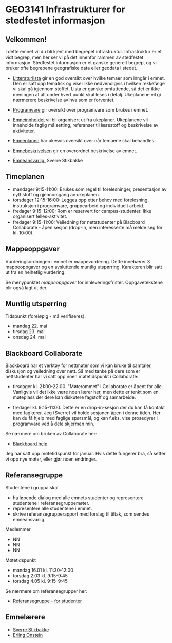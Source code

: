 # GEO3141 Infrastrukturer for stedfestet informasjon

## Velkommen!

I dette emnet vil du bli kjent med begrepet infrastruktur.  Infrastruktur er et vidt begrep, men her ser vi på det innenfor rammen av stedfestet informasjon. Stedfestet informasjon er et ganske generelt begrep, og vi bruker ofte begrepene geografiske data eller geodata i stedet.

- [Litteraturlista](litteratur.html) gir en god oversikt over hvilke temaer som inngår i emnet. Den er satt opp tematisk og viser ikke nødvendigvis i hvilken rekkefølge vi skal gå igjennom stoffet. Lista er ganske omfattende, så det er ikke meningen at alt under hvert punkt skal leses i detalj. Ukeplanene vil gi nærmerere beskrivelse av hva som er forventet.

- [Programvare](programvare.html) gir oversikt over programvare som brukes i emnet.

- [Emneinnholdet](index.html) vil bli organisert ut fra ukeplaner. Ukeplanene vil inneholde faglig målsetting, referanser til lærestoff og beskrivelse av aktiviteter.

- [Emneplanen](emneplan.html) har ukesvis oversikt over når temaene skal behandles.

- [Emnebeskrivelsen](http://www.ntnu.no/studier/emner/GEO3141/2016/1#tab=omEmnet) gir en overordnet beskrivelse av emnet.

- [Emneansvarlig:](https://www.ntnu.no/ansatte/sverre.stikbakke) Sverre Stikbakke

## Timeplanen

- mandager 9:15-11:00: Brukes som regel til forelesninger, presentasjon av nytt stoff og gjennomgang av ukeplanen.
- torsdager 12:15-16:00: Legges opp etter behov med forelesning, instruksjon i programvare, gruppearbeid og individuelt arbeid.
- fredager 9:15-12:00: Rom er reservert for campus-studenter. Ikke organisert felles-aktivitet.
- fredager 9:15-11:00: Veiledning for nettstudenter på Blacboard Collaborate - åpen sesjon (drop-in, men interesserte må melde seg før kl. 10:00).

## Mappeoppgaver

Vurderingsordningen i emnet er mappevurdering. Dette innebærer 3 mappeoppgaver og en avsluttende muntlig utspørring. Karakteren blir satt ut fra en helhetlig vurdering.

Se menypunktet *mappeoppgaver* for innleveringsfrister. Oppgavetekstene blir også lagt ut der.

## Muntlig utspørring

Tidspunkt (foreløpig - må verifiseres):
- mandag 22. mai
- tirsdag 23. mai
- onsdag 24. mai

## Blackboard Collaborate

Blackboard har et verktøy for nettmøter som vi kan bruke til samtaler, diskusjon og veiledning over nett. Så med tanke på dere som er nettstudenter har vi satt opp noen møtetidspunkt i Collaborate:

- tirsdager kl. 21:00-22:00. "Møterommet" i Collaborate er åpent for alle. Vanligvis vil det ikke være noen lærer her, men dette er tenkt som en møteplass der dere kan diskutere fagstoff og samarbeide.

- fredager kl. 9:15-11:00. Dette er en drop-in-sesjon der du kan få kontakt med faglærer. Jeg (Sverre) vil holde sesjonen åpen i denne tiden. Her kan du få hjelp med faglige spørsmål, og kan f.eks. vise prosedyrer i programvare ved å dele skjermen min.

Se nærmere om bruken av Collaborate her:

- [Blackboard help](https://en-us.help.blackboard.com/Collaborate/Ultra/Participant/010_Get_Started/Start_Here_With_The_Basics!)

Jeg har satt opp møtetidspunkt for januar. Hvis dette fungerer bra, så setter vi opp nye møter, eller gjør noen endringer.

## Referansegruppe

Studentene i gruppa skal

- ha løpende dialog med alle emnets studenter og representere studentene i referansegruppemøter.
- ​representere alle studentene i emnet.
- skrive referansegrupperapport med forslag til tiltak, som sendes emneansvarlig.

Medlemmer
- NN
- NN
- NN

Møtetidspunkt
- mandag 16.01 kl. 11:30-12:00
- torsdag 2.03 kl. 9:15-9:45
- torsdag 4.05 kl. 9:15-9:45

Se nærmere om referansegrupper her:

- [Referansegruppe - for studenter](https://innsida.ntnu.no/wiki/-/wiki/Norsk/Referansegruppe+-+for+studenter)

## Emnelærere

- [Sverre Stikbakke](https://www.ntnu.no/ansatte/sverre.stikbakke)
- [Erling Onstein](https://www.ntnu.no/ansatte/erling.onstein)
